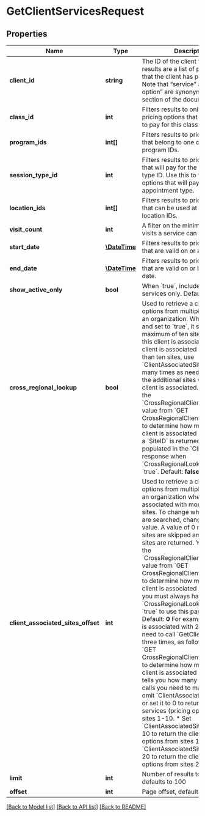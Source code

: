 # GetClientServicesRequest

## Properties
Name | Type | Description | Notes
------------ | ------------- | ------------- | -------------
**client_id** | **string** | The ID of the client to query. The results are a list of pricing options that the client has purchased. Note that “service” and “pricing option” are synonymous in this section of the documentation. | 
**class_id** | **int** | Filters results to only those pricing options that can be used to pay for this class. | [optional] 
**program_ids** | **int[]** | Filters results to pricing options that belong to one of the given program IDs. | [optional] 
**session_type_id** | **int** | Filters results to pricing options that will pay for the given session type ID. Use this to find pricing options that will pay for a specific appointment type. | [optional] 
**location_ids** | **int[]** | Filters results to pricing options that can be used at the listed location IDs. | [optional] 
**visit_count** | **int** | A filter on the minimum number of visits a service can pay for. | [optional] 
**start_date** | [**\DateTime**](\DateTime.md) | Filters results to pricing options that are valid on or after this date. | [optional] 
**end_date** | [**\DateTime**](\DateTime.md) | Filters results to pricing options that are valid on or before this date. | [optional] 
**show_active_only** | **bool** | When &#x60;true&#x60;, includes active services only.  Default: **false** | [optional] 
**cross_regional_lookup** | **bool** | Used to retrieve a client’s pricing options from multiple sites within an organization. When included and set to &#x60;true&#x60;, it searches a maximum of ten sites with which this client is associated. When a client is associated with more than ten sites, use &#x60;ClientAssociatedSitesOffset&#x60; as many times as needed to search the additional sites with which the client is associated. You can use the &#x60;CrossRegionalClientAssociations&#x60; value from &#x60;GET CrossRegionalClientAssociations&#x60; to determine how many sites the client is associated with. Note that a &#x60;SiteID&#x60; is returned and populated in the &#x60;ClientServices&#x60; response when &#x60;CrossRegionalLookup&#x60; is set to &#x60;true&#x60;.  Default: **false** | [optional] 
**client_associated_sites_offset** | **int** | Used to retrieve a client’s pricing options from multiple sites within an organization when the client is associated with more than ten sites. To change which ten sites are searched, change this offset value. A value of 0 means that no sites are skipped and the first ten sites are returned. You can use the &#x60;CrossRegionalClientAssociations&#x60; value from &#x60;GET CrossRegionalClientAssociations&#x60; to determine how many sites the client is associated with. Note that you must always have &#x60;CrossRegionalLookup&#x60; set to &#x60;true&#x60; to use this parameter.&lt;br /&gt;  Default: **0**    For example, if a client is associated with 25 sites, you need to call &#x60;GetClientServices&#x60; three times, as follows:  * Use &#x60;GET CrossRegionalClientAssociations&#x60; to determine how many sites a client is associated with, which tells you how many additional calls you need to make.  * Either omit &#x60;ClientAssociatedSitesOffset&#x60; or set it to 0 to return the client’s services (pricing options) from sites 1-10.  * Set &#x60;ClientAssociatedSitesOffset&#x60; to 10 to return the client pricing options from sites 11-20  * Set &#x60;ClientAssociatedSitesOffset&#x60; to 20 to return the client pricing options from sites 21-25 | [optional] 
**limit** | **int** | Number of results to include, defaults to 100 | [optional] 
**offset** | **int** | Page offset, defaults to 0. | [optional] 

[[Back to Model list]](../README.md#documentation-for-models) [[Back to API list]](../README.md#documentation-for-api-endpoints) [[Back to README]](../README.md)


